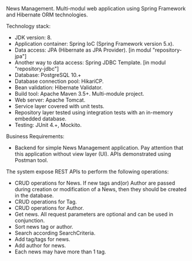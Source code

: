 News Management.
Multi-modul web application using Spring Framework and Hibernate ORM technologies.

Technology stack:
- JDK version: 8.
- Application container: Spring IoC (Spring Framework version 5.x).
- Data access: JPA (Hibernate as JPA Provider). [in modul "repository-jpa"]
- Another way to data access: Spring JDBC Template. [in modul "repository-jdbc"]
- Database: PostgreSQL 10.+
- Database connection pool: HikariCP.
- Bean validation: Hibernate Validator.
- Build tool: Apache Maven 3.5+. Multi-module project.
- Web server: Apache Tomcat.
- Service layer covered with unit tests. 
- Repository layer tested using integration tests with an in-memory embedded database. 
- Testing: JUnit 4.+, Mockito.

Business Requirements:
- Backend for simple News Management application. Pay attention that this application without view layer (UI).
APIs demonstrated using Postman tool.

The system expose REST APIs to perform the following operations:
- CRUD operations for News.
If new tags and(or) Author are passed during creation or modification of a News, then they should be created in the database. 
- CRUD operations for Tag.
- CRUD operations for Author.
- Get news. All request parameters are optional and can be used in conjunction.
- Sort news tag or author.
- Search according SearchCriteria.
- Add tag/tags for news.
- Add author for news.
- Each news may have more than 1 tag.
